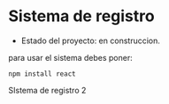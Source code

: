 <h1> Sistema de registro</h1>

- Estado del proyecto: en construccion.

para usar el sistema debes poner:

``npm install react``

SIstema de registro 2 
